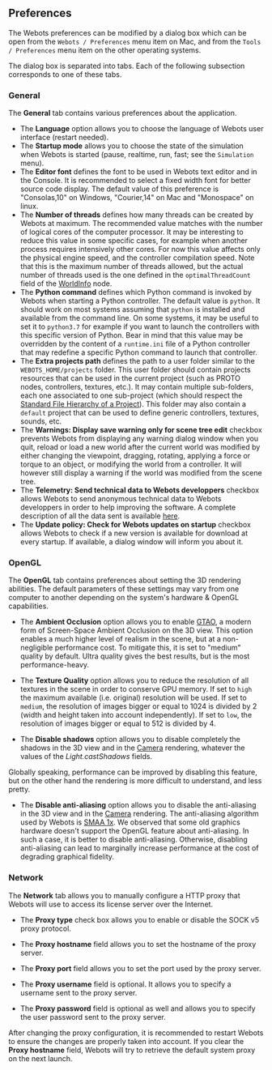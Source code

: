 ## Preferences

The Webots preferences can be modified by a dialog box which can be open from the `Webots / Preferences` menu item on Mac, and from the `Tools / Preferences` menu item on the other operating systems.

The dialog box is separated into tabs.
Each of the following subsection corresponds to one of these tabs.

### General

The **General** tab contains various preferences about the application.

- The **Language** option allows you to choose the language of Webots user interface (restart needed).
- The **Startup mode** allows you to choose the state of the simulation when Webots is started (pause, realtime, run, fast; see the `Simulation` menu).
- The **Editor font** defines the font to be used in Webots text editor and in the Console.
It is recommended to select a fixed width font for better source code display.
The default value of this preference is "Consolas,10" on Windows, "Courier,14" on Mac and "Monospace" on linux.
- The **Number of threads** defines how many threads can be created by Webots at maximum.
The recommended value matches with the number of logical cores of the computer processor.
It may be interesting to reduce this value in some specific cases, for example when another process requires intensively other cores.
For now this value affects only the physical engine speed, and the controller compilation speed.
Note that this is the maximum number of threads allowed, but the actual number of threads used is the one defined in the `optimalThreadCount` field of the [WorldInfo](../reference/worldinfo.md) node.
- The **Python command** defines which Python command is invoked by Webots when starting a Python controller.
The default value is `python`.
It should work on most systems assuming that `python` is installed and available from the command line.
On some systems, it may be useful to set it to `python3.7` for example if you want to launch the controllers with this specific version of Python.
Bear in mind that this value may be overridden by the content of a `runtime.ini` file of a Python controller that may redefine a specific Python command to launch that controller.
- The **Extra projects path** defines the path to a user folder similar to the `WEBOTS_HOME/projects` folder.
This user folder should contain projects resources that can be used in the current project (such as PROTO nodes, controllers, textures, etc.).
It may contain multiple sub-folders, each one associated to one sub-project (which should respect the [Standard File Hierarchy of a Project](the-standard-file-hierarchy-of-a-project.md)).
This folder may also contain a `default` project that can be used to define generic controllers, textures, sounds, etc.
- The **Warnings: Display save warning only for scene tree edit** checkbox prevents Webots from displaying any warning dialog window when you quit, reload or load a new world after the current world was modified by either changing the viewpoint, dragging, rotating, applying a force or torque to an object, or modifying the world from a controller.
It will however still display a warning if the world was modified from the scene tree.
- The **Telemetry: Send technical data to Webots developpers** checkbox allows Webots to send anonymous technical data to Webots developpers in order to help improving the software.
A complete description of all the data sent is available [here](telemetry.md).
- The **Update policy: Check for Webots updates on startup** checkbox allows Webots to check if a new version is available for download at every startup.
If available, a dialog window will inform you about it.

### OpenGL

The **OpenGL** tab contains preferences about setting the 3D rendering abilities.
The default parameters of these settings may vary from one computer to another depending on the system's hardware & OpenGL capabilities.

- The **Ambient Occlusion** option allows you to enable [GTAO](http://iryoku.com/downloads/Practical-Realtime-Strategies-for-Accurate-Indirect-Occlusion.pdf), a modern form of Screen-Space Ambient Occlusion on the 3D view.
This option enables a much higher level of realism in the scene, but at a non-negligible performance cost.
To mitigate this, it is set to "medium" quality by default.
Ultra quality gives the best results, but is the most performance-heavy.

- The **Texture Quality** option allows you to reduce the resolution of all textures in the scene in order to conserve GPU memory. If set to `high` the maximum available (i.e. original) resolution will be used. If set to `medium`, the resolution of images bigger or equal to 1024 is divided by 2 (width and height taken into account independently). If set to `low`, the resolution of images bigger or equal to 512 is divided by 4.

- The **Disable shadows** option allows you to disable completely the shadows in the 3D view and in the [Camera](../reference/camera.md) rendering, whatever the values of the *Light.castShadows* fields.

Globally speaking, performance can be improved by disabling this feature, but on the other hand the rendering is more difficult to understand, and less pretty.

- The **Disable anti-aliasing** option allows you to disable the anti-aliasing in the 3D view and in the [Camera](../reference/camera.md) rendering.
The anti-aliasing algorithm used by Webots is [SMAA 1x](http://www.iryoku.com/smaa/).
We observed that some old graphics hardware doesn't support the OpenGL feature about anti-aliasing.
In such a case, it is better to disable anti-aliasing.
Otherwise, disabling anti-aliasing can lead to marginally increase performance at the cost of degrading graphical fidelity.

### Network

The **Network** tab allows you to manually configure a HTTP proxy that Webots will use to access its license server over the Internet.

- The **Proxy type** check box allows you to enable or disable the SOCK v5 proxy protocol.

- The **Proxy hostname** field allows you to set the hostname of the proxy server.

- The **Proxy port** field allows you to set the port used by the proxy server.

- The **Proxy username** field is optional. It allows you to specify a username sent to the proxy server.

- The **Proxy password** field is optional as well and allows you to specify the user password sent to the proxy server.

After changing the proxy configuration, it is recommended to restart Webots to ensure the changes are properly taken into account.
If you clear the **Proxy hostname** field, Webots will try to retrieve the default system proxy on the next launch.
